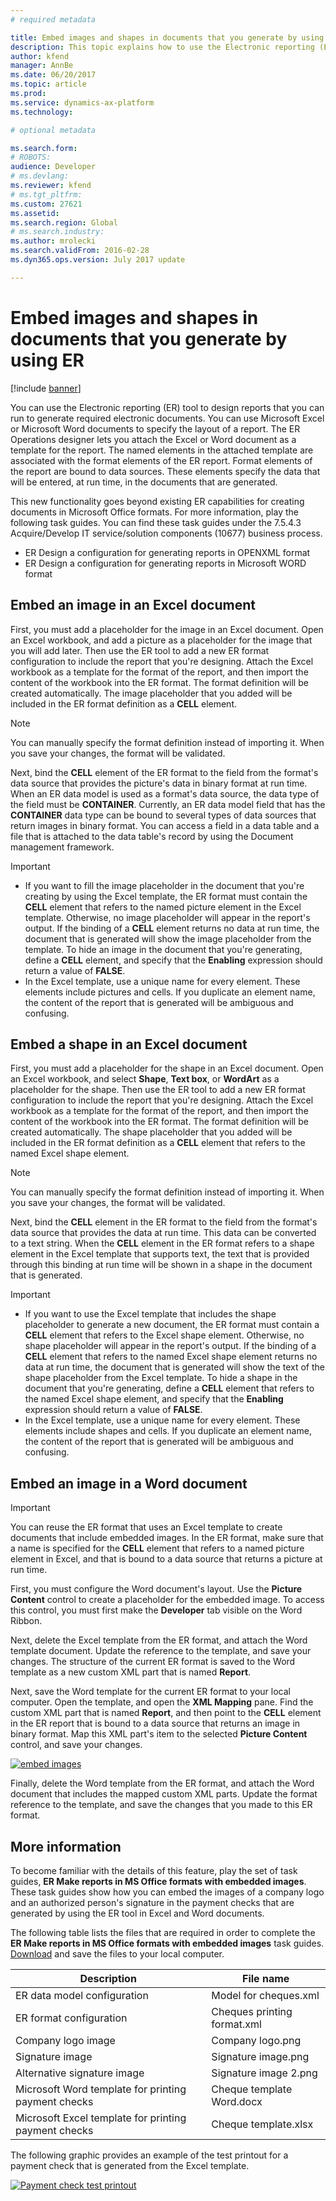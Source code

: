 ```yaml
---
# required metadata

title: Embed images and shapes in documents that you generate by using ER
description: This topic explains how to use the Electronic reporting (ER) tool to generate business documents in Microsoft Excel and Microsoft Word format that have embedded images and shapes.
author: kfend
manager: AnnBe
ms.date: 06/20/2017
ms.topic: article
ms.prod: 
ms.service: dynamics-ax-platform
ms.technology: 

# optional metadata

ms.search.form: 
# ROBOTS: 
audience: Developer
# ms.devlang: 
ms.reviewer: kfend
# ms.tgt_pltfrm: 
ms.custom: 27621
ms.assetid:
ms.search.region: Global
# ms.search.industry: 
ms.author: mrolecki
ms.search.validFrom: 2016-02-28
ms.dyn365.ops.version: July 2017 update

---
```


# Embed images and shapes in documents that you generate by using ER

[!include [banner](../includes/banner.md)]

You can use the Electronic reporting (ER) tool to design reports that you can run to generate required electronic documents. You can use Microsoft Excel or Microsoft Word documents to specify the layout of a report. The ER Operations designer lets you attach the Excel or Word document as a template for the report. The named elements in the attached template are associated with the format elements of the ER report. Format elements of the report are bound to data sources. These elements specify the data that will be entered, at run time, in the documents that are generated.

This new functionality goes beyond existing ER capabilities for creating documents in Microsoft Office formats. For more information, play the following task guides. You can find these task guides under the 7.5.4.3 Acquire/Develop IT service/solution components (10677) business process.

- ER Design a configuration for generating reports in OPENXML format
- ER Design a configuration for generating reports in Microsoft WORD format

## Embed an image in an Excel document
First, you must add a placeholder for the image in an Excel document. Open an Excel workbook, and add a picture as a placeholder for the image that you will add later. Then use the ER tool to add a new ER format configuration to include the report that you're designing. Attach the Excel workbook as a template for the format of the report, and then import the content of the workbook into the ER format. The format definition will be created automatically. The image placeholder that you added will be included in the ER format definition as a **CELL** element.

> [!NOTE]
> You can manually specify the format definition instead of importing it. When you save your changes, the format will be validated.

Next, bind the **CELL** element of the ER format to the field from the format's data source that provides the picture's data in binary format at run time. When an ER data model is used as a format's data source, the data type of the field must be **CONTAINER**. Currently, an ER data model field that has the **CONTAINER** data type can be bound to several types of data sources that return images in binary format. You can access a field in a data table and a file that is attached to the data table's record by using the Document management framework.

> [!IMPORTANT]
> - If you want to fill the image placeholder in the document that you're creating by using the Excel template, the ER format must contain the **CELL** element that refers to the named picture element in the Excel template. Otherwise, no image placeholder will appear in the report's output. If the binding of a **CELL** element returns no data at run time, the document that is generated will show the image placeholder from the template. To hide an image in the document that you're generating, define a **CELL** element, and specify that the **Enabling** expression should return a value of **FALSE**.
> - In the Excel template, use a unique name for every element. These elements include pictures and cells. If you duplicate an element name, the content of the report that is generated will be ambiguous and confusing.

## Embed a shape in an Excel document
First, you must add a placeholder for the shape in an Excel document. Open an Excel workbook, and select **Shape**, **Text box**, or **WordArt** as a placeholder for the shape. Then use the ER tool to add a new ER format configuration to include the report that you're designing. Attach the Excel workbook as a template for the format of the report, and then import the content of the workbook into the ER format. The format definition will be created automatically. The shape placeholder that you added will be included in the ER format definition as a **CELL** element that refers to the named Excel shape element.

> [!NOTE]
> You can manually specify the format definition instead of importing it. When you save your changes, the format will be validated.

Next, bind the **CELL** element in the ER format to the field from the format's data source that provides the data at run time. This data can be converted to a text string. When the **CELL** element in the ER format refers to a shape element in the Excel template that supports text, the text that is provided through this binding at run time will be shown in a shape in the document that is generated.

> [!IMPORTANT]
> - If you want to use the Excel template that includes the shape placeholder to generate a new document, the ER format must contain a **CELL** element that refers to the Excel shape element. Otherwise, no shape placeholder will appear in the report's output. If the binding of a **CELL** element that refers to the named Excel shape element returns no data at run time, the document that is generated will show the text of the shape placeholder from the Excel template. To hide a shape in the document that you're generating, define a **CELL** element that refers to the named Excel shape element, and specify that the **Enabling** expression should return a value of **FALSE**.
> - In the Excel template, use a unique name for every element. These elements include shapes and cells. If you duplicate an element name, the content of the report that is generated will be ambiguous and confusing.

## Embed an image in a Word document
> [!IMPORTANT]
> You can reuse the ER format that uses an Excel template to create documents that include embedded images. In the ER format, make sure that a name is specified for the **CELL** element that refers to a named picture element in Excel, and that is bound to a data source that returns a picture at run time.

First, you must configure the Word document's layout. Use the **Picture Content** control to create a placeholder for the embedded image. To access this control, you must first make the **Developer** tab visible on the Word Ribbon.

Next, delete the Excel template from the ER format, and attach the Word template document. Update the reference to the template, and save your changes. The structure of the current ER format is saved to the Word template as a new custom XML part that is named **Report**.

Next, save the Word template for the current ER format to your local computer. Open the template, and open the **XML Mapping** pane. Find the custom XML part that is named **Report**, and then point to the **CELL** element in the ER report that is bound to a data source that returns an image in binary format. Map this XML part's item to the selected **Picture Content** control, and save your changes.

[![embed images](./media/embed-images-shapes-01.png)](./media/embed-images-shapes-01.png)

Finally, delete the Word template from the ER format, and attach the Word document that includes the mapped custom XML parts. Update the format reference to the template, and save the changes that you made to this ER format.

## More information
To become familiar with the details of this feature, play the set of task guides, **ER Make reports in MS Office formats with embedded images**. These task guides show how you can embed the images of a company logo and an authorized person's signature in the payment checks that are generated by using the ER tool in Excel and Word documents.

The following table lists the files that are required in order to complete the **ER Make reports in MS Office formats with embedded images** task guides. [Download](https://go.microsoft.com/fwlink/?linkid=851448) and save the files to your local computer.

| Description                                          | File name                   |
|------------------------------------------------------|-----------------------------|
| ER data model configuration                          | Model for cheques.xml       |
| ER format configuration                              | Cheques printing format.xml |
| Company logo image                                   | Company logo.png            |
| Signature image                                      | Signature image.png         |
| Alternative signature image                          | Signature image 2.png       |
| Microsoft Word template for printing payment checks  | Cheque template Word.docx   |
| Microsoft Excel template for printing payment checks | Cheque template.xlsx        |

The following graphic provides an example of the test printout for a payment check that is generated from the Excel template.

[![Payment check test printout](./media/embed-images-shapes-02.png)](./media/embed-images-shapes-02.png)
